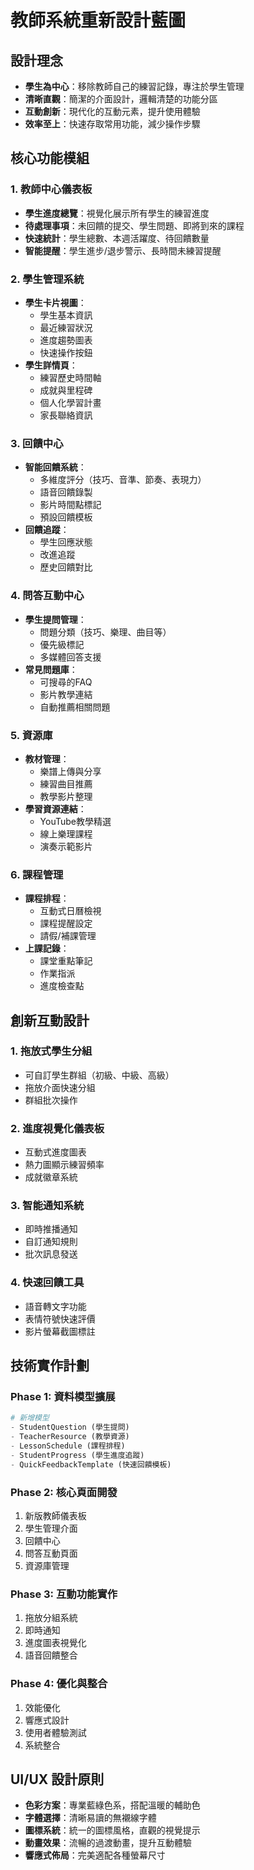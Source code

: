 # 教師系統重新設計藍圖

## 設計理念
- **學生為中心**：移除教師自己的練習記錄，專注於學生管理
- **清晰直觀**：簡潔的介面設計，邏輯清楚的功能分區
- **互動創新**：現代化的互動元素，提升使用體驗
- **效率至上**：快速存取常用功能，減少操作步驟

## 核心功能模組

### 1. 教師中心儀表板
- **學生進度總覽**：視覺化展示所有學生的練習進度
- **待處理事項**：未回饋的提交、學生問題、即將到來的課程
- **快速統計**：學生總數、本週活躍度、待回饋數量
- **智能提醒**：學生進步/退步警示、長時間未練習提醒

### 2. 學生管理系統
- **學生卡片視圖**：
  - 學生基本資訊
  - 最近練習狀況
  - 進度趨勢圖表
  - 快速操作按鈕
- **學生詳情頁**：
  - 練習歷史時間軸
  - 成就與里程碑
  - 個人化學習計畫
  - 家長聯絡資訊

### 3. 回饋中心
- **智能回饋系統**：
  - 多維度評分（技巧、音準、節奏、表現力）
  - 語音回饋錄製
  - 影片時間點標記
  - 預設回饋模板
- **回饋追蹤**：
  - 學生回應狀態
  - 改進追蹤
  - 歷史回饋對比

### 4. 問答互動中心
- **學生提問管理**：
  - 問題分類（技巧、樂理、曲目等）
  - 優先級標記
  - 多媒體回答支援
- **常見問題庫**：
  - 可搜尋的FAQ
  - 影片教學連結
  - 自動推薦相關問題

### 5. 資源庫
- **教材管理**：
  - 樂譜上傳與分享
  - 練習曲目推薦
  - 教學影片整理
- **學習資源連結**：
  - YouTube教學精選
  - 線上樂理課程
  - 演奏示範影片

### 6. 課程管理
- **課程排程**：
  - 互動式日曆檢視
  - 課程提醒設定
  - 請假/補課管理
- **上課記錄**：
  - 課堂重點筆記
  - 作業指派
  - 進度檢查點

## 創新互動設計

### 1. 拖放式學生分組
- 可自訂學生群組（初級、中級、高級）
- 拖放介面快速分組
- 群組批次操作

### 2. 進度視覺化儀表板
- 互動式進度圖表
- 熱力圖顯示練習頻率
- 成就徽章系統

### 3. 智能通知系統
- 即時推播通知
- 自訂通知規則
- 批次訊息發送

### 4. 快速回饋工具
- 語音轉文字功能
- 表情符號快速評價
- 影片螢幕截圖標註

## 技術實作計劃

### Phase 1: 資料模型擴展
```python
# 新增模型
- StudentQuestion (學生提問)
- TeacherResource (教學資源)
- LessonSchedule (課程排程)
- StudentProgress (學生進度追蹤)
- QuickFeedbackTemplate (快速回饋模板)
```

### Phase 2: 核心頁面開發
1. 新版教師儀表板
2. 學生管理介面
3. 回饋中心
4. 問答互動頁面
5. 資源庫管理

### Phase 3: 互動功能實作
1. 拖放分組系統
2. 即時通知
3. 進度圖表視覺化
4. 語音回饋整合

### Phase 4: 優化與整合
1. 效能優化
2. 響應式設計
3. 使用者體驗測試
4. 系統整合

## UI/UX 設計原則
- **色彩方案**：專業藍綠色系，搭配溫暖的輔助色
- **字體選擇**：清晰易讀的無襯線字體
- **圖標系統**：統一的圖標風格，直觀的視覺提示
- **動畫效果**：流暢的過渡動畫，提升互動體驗
- **響應式佈局**：完美適配各種螢幕尺寸